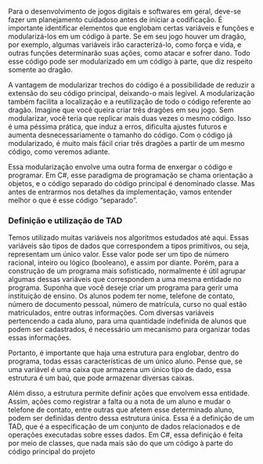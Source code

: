 Para o desenvolvimento de jogos digitais e softwares em geral, deve-se fazer um planejamento cuidadoso antes de iniciar a codificação. É importante identificar elementos que englobam certas variáveis e funções e modularizá-los em um código à parte. Se em seu jogo houver um dragão, por exemplo, algumas variáveis irão caracterizá-lo, como força e vida, e outras funções determinarão suas ações, como atacar e sofrer dano. Todo esse código pode ser modularizado em um código à parte, que diz respeito somente ao dragão.

A vantagem de modularizar trechos do código é a possibilidade de reduzir a extensão do seu código principal, deixando-o mais legível. A modularização também facilita a localização e a reutilização de todo o código referente ao dragão. Imagine que você queira criar três dragões em seu jogo. Sem modularizar, você teria que replicar mais duas vezes o mesmo código. Isso é uma péssima prática, que induz a erros, dificulta ajustes futuros e aumenta desnecessariamente o tamanho do código. Com o código já modularizado, é muito mais fácil criar três dragões a partir de um mesmo código, como veremos adiante.

Essa modularização envolve uma outra forma de enxergar o código e programar. Em C#, esse paradigma de programação se chama orientação a objetos, e o código separado do código principal é denominado classe. Mas antes de entrarmos nos detalhes da implementação, vamos entender melhor o que é esse código “separado”.


### Definição e utilização de TAD

Temos utilizado muitas variáveis nos algoritmos estudados até aqui. Essas variáveis são tipos de dados que correspondem a tipos primitivos, ou seja, representam um único valor. Esse valor pode ser um tipo de número racional, inteiro ou lógico (booleano), e assim por diante. Porém, para a construção de um programa mais sofisticado, normalmente é útil agrupar algumas dessas variáveis que correspondem a uma mesma entidade no programa. Suponha que você deseje criar um programa para gerir uma instituição de ensino. Os alunos podem ter nome, telefone de contato, número de documento pessoal, número de matrícula, curso no qual estão matriculados, entre outras informações. Com diversas variáveis pertencendo a cada aluno, para uma quantidade indefinida de alunos que podem ser cadastrados, é necessário um mecanismo para organizar todas essas informações.

Portanto, é importante que haja uma estrutura para englobar, dentro do programa, todas essas características de um único aluno. Pense que, se uma variável é uma caixa que armazena um único tipo de dado, essa estrutura é um baú, que pode armazenar diversas caixas.

Além disso, a estrutura permite definir ações que envolvem essa entidade. Assim, ações como registrar a falta ou a nota de um aluno e mudar o telefone de contato, entre outras que afetem esse determinado aluno, podem ser definidas dentro dessa estrutura única. Essa é a definição de um TAD, que é a especificação de um conjunto de dados relacionados e de operações executadas sobre esses dados. Em C#, essa definição é feita por meio de classes, que nada mais são do que um código à parte do código principal do projeto
